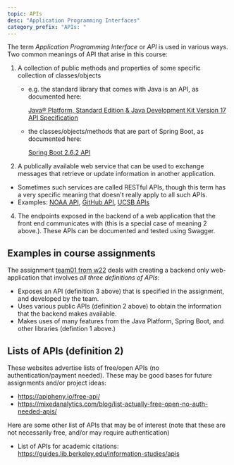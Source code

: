 ```yaml
---
topic: APIs
desc: "Application Programming Interfaces"
category_prefix: "APIs: "
---
```


The term *Application Programming Interface* or *API* is used in various ways.  Two common meanings of API that arise in this course:

1. A collection of public methods and properties of some specific collection of classes/objects 
   - e.g. the standard library that comes with Java is an API, as documented here:  
   
     [Java® Platform, Standard Edition & Java Development Kit
Version 17 API Specification](https://docs.oracle.com/en/java/javase/17/docs/api/index.html)
   - the classes/objects/methods that are part of Spring Boot, as documented here:  
   
     [Spring Boot 2.6.2 API](https://docs.spring.io/spring-boot/docs/current/api/)
3. A publically available web service that can be used to exchange messages that retrieve or update information in another application.
  - Sometimes such services are called RESTful APIs, though this term has a very specific meaning that doesn't really apply to all such APIs.
  - Examples: [NOAA API](https://www.ncdc.noaa.gov/cdo-web/webservices/v2), [GitHub API](https://docs.github.com/en/rest), [UCSB APIs](https://developer.ucsb.edu/apis)
4. The endpoints exposed in the backend of a web application that the front end communicates with (this is a special case of meaning 2 above.).  These APIs
   can be documented and tested using Swagger.

## Examples in course assignments

The assignment [team01 from w22](https://ucsb-cs156.github.io/w22/lab/team01/) deals with creating a 
backend only web-application that involves *all three definitions of APIs*:

* Exposes an API (definition 3 above) that is specified in the assignment, and developed by the team.
* Uses various public APIs (definition 2 above) to obtain the information that the backend makes available.
* Makes uses of many features from the Java Platform, Spring Boot, and other libraries (defintion 1 above.)

## Lists of APIs (definition 2)


These websites advertise lists of free/open APIs (no authentication/payment needed).  These may be good bases for future assignments and/or project ideas:

* <https://apipheny.io/free-api/>
* <https://mixedanalytics.com/blog/list-actually-free-open-no-auth-needed-apis/>

Here are some other list of APIs that may be of interest (note that these are not necessarily free, and/or may require authentication)
* List of APIs for academic citations: <https://guides.lib.berkeley.edu/information-studies/apis>
